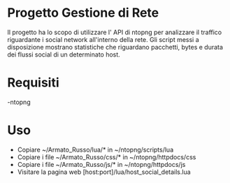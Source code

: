 # Progetto Gestione di Rete
Il progetto ha lo scopo di utilizzare l' API di ntopng per analizzare il traffico riguardante i social network all'interno della rete. Gli script messi a disposizione mostrano statistiche che riguardano pacchetti, bytes e durata dei flussi social di un determinato host.
# Requisiti
-ntopng
# Uso
- Copiare ~/Armato_Russo/lua/* in ~/ntopng/scripts/lua
- Copiare i file ~/Armato_Russo/css/* in ~/ntopng/httpdocs/css
- Copiare i file ~/Armato_Russo/js/* in ~/ntopng/httpdocs/js
- Visitare la pagina web [host:port]/lua/host_social_details.lua
